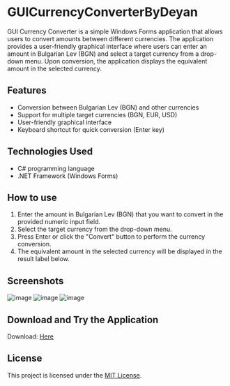 # GUICurrencyConverterByDeyan

GUI Currency Converter is a simple Windows Forms application that allows users to convert amounts between different currencies. The application provides a user-friendly graphical interface where users can enter an amount in Bulgarian Lev (BGN) and select a target currency from a drop-down menu. Upon conversion, the application displays the equivalent amount in the selected currency.

## Features

- Conversion between Bulgarian Lev (BGN) and other currencies
- Support for multiple target currencies (BGN, EUR, USD)
- User-friendly graphical interface
- Keyboard shortcut for quick conversion (Enter key)

## Technologies Used

- C# programming language
- .NET Framework (Windows Forms)

## How to use

1. Enter the amount in Bulgarian Lev (BGN) that you want to convert in the provided numeric input field.
2. Select the target currency from the drop-down menu.
3. Press Enter or click the "Convert" button to perform the currency conversion.
4. The equivalent amount in the selected currency will be displayed in the result label below.

## Screenshots
![image](https://github.com/ProstoDeo/GUICurrencyConverterByDeyan/assets/96566576/5f7c2962-e161-4560-a200-fc753b76977b)
![image](https://github.com/ProstoDeo/GUICurrencyConverterByDeyan/assets/96566576/77960fea-f8c4-4768-94b8-90f283e9494c)
![image](https://github.com/ProstoDeo/GUICurrencyConverterByDeyan/assets/96566576/67b2f32e-34a4-4739-9faa-37eed0223d0e)

## Download and Try the Application
Download: [Here](https://github.com/ProstoDeo/GUICurrencyConverterByDeyan/releases)
## License

This project is licensed under the [MIT License](LICENSE).
